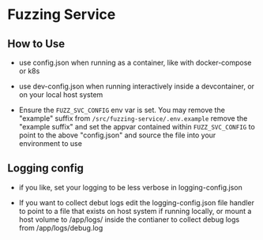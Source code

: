 # Fuzzing Service

## How to Use

- use config.json when running as a container, like with docker-compose or k8s
- use dev-config.json when running interactively inside a devcontainer, or on your local host system

- Ensure the `FUZZ_SVC_CONFIG` env var is set.  You may remove the "example" suffix from `/src/fuzzing-service/.env.example` remove the "example suffix" and set the appvar contained within `FUZZ_SVC_CONFIG` to point to the above "config.json" and source the file into your environment to use

## Logging config

- if you like, set your logging to be less verbose in logging-config.json

- If you want to collect debut logs edit the logging-config.json file handler to point to a file that exists on host system if running locally, or mount a host volume to /app/logs/ inside the contianer to collect debug logs from /app/logs/debug.log

